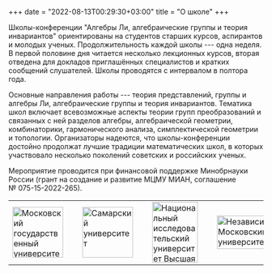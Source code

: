 +++
date = "2022-08-13T00:29:30+03:00"
title = "О школе"
+++

Школы-конференции "Алгебры Ли, алгебраические группы и теория инвариантов" ориентированы на студентов старших курсов, аспирантов и молодых ученых.
Продолжительность каждой школы --- одна неделя.
В первой половине дня читается несколько лекционных курсов, вторая отведена для докладов приглашённых специалистов и кратких сообщений слушателей.
Школы проводятся с интервалом в полтора года.

Основные направления работы --- теория представлений, группы и алгебры Ли, алгебраические группы и теория инвариантов.
Тематика школ включает всевозможные аспекты теории групп преобразований и связанных с ней разделов алгебры, алгебраической геометрии,
комбинаторики, гармонического анализа, симплектической геометрии и топологии.
Организаторы надеются, что школы-конференции достойно продолжат лучшие традиции математических школ,
в которых участвовало несколько поколений советских и российских ученых.

Мероприятие проводится при финансовой поддержке Минобрнауки России (грант на создание и развитие МЦМУ МИАН, соглашение № 075-15-2022-265).

<div class="logos">

<table>
<tr>

<td>
<a href="http://msu.ru"><img style="width: 100px; height: 100px;" src="/main_files/msu-logo.png" alt="Московский государственный университет" title="Московский государственный университет" /></a>
</td>
<td style="padding-left: 30px">
<a href="http://ssau.ru"><img style="width: 100px; height: 100px;" src="/main_files/samu-logo.png" alt="Самарский университет" title="Самарский университет" /></a>
</td>
<td style="padding-left: 30px">
<a href="https://math.hse.ru/latg"><img style="width: 90px; height: 120px;" src="/main_files/atg_logo_sq.png" alt="Национальный исследовательский университет Высшая Школа Экономики" title="Национальный исследовательский университет Высшая Школа Экономики" /></a>
</td>

<td style="padding-left: 30px">
<a href="http://ium.mccme.ru"><img style="width: 165px; height: 66px;" src="/main_files/nmu-logo.png" alt="Независимый Московский университет" title="Независимый Московский университет" /></a>
</td>
<td style="padding-left: 30px">
<a href="http://simc.mi-ras.ru"><img style="width: 165px; height: 66px;" src="/main_files/simc-logo.png" alt="Steklov International Mathematical Center" title="Steklov International Mathematical Center" /></a>
</td>
</td>
<td style="padding-left: 30px">
<a href="https://xn--80aapampemcchfmo7a3c9ehj.xn--p1ai"><img style="width: 90px; height: 120px;" src="/main_files/national_projects.svg" alt="Национальные проекты России" title="Национальные проекты России" /></a>
</td>

</tr>
</table>
</div>
